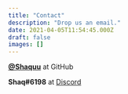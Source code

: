 ```yaml
---
title: "Contact"
description: "Drop us an email."
date: 2021-04-05T11:54:45.000Z
draft: false
images: []
---
```


[**@Shaquu**](https://github.com/Shaquu) at GitHub

**Shaq#6198** at [Discord](https://discord.gg/uvYac5u)
